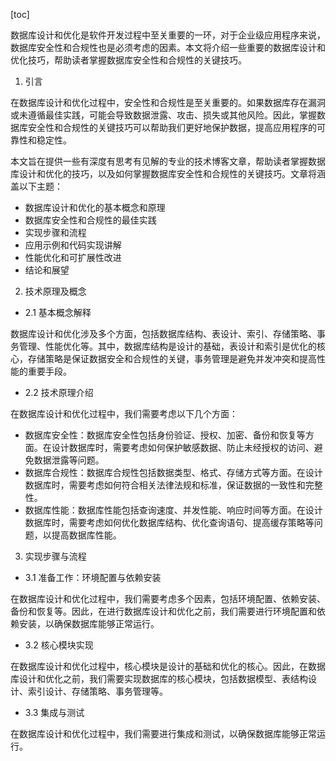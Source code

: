 
[toc]                    
                
                
数据库设计和优化是软件开发过程中至关重要的一环，对于企业级应用程序来说，数据库安全性和合规性也是必须考虑的因素。本文将介绍一些重要的数据库设计和优化技巧，帮助读者掌握数据库安全性和合规性的关键技巧。

1. 引言

在数据库设计和优化过程中，安全性和合规性是至关重要的。如果数据库存在漏洞或未遵循最佳实践，可能会导致数据泄露、攻击、损失或其他风险。因此，掌握数据库安全性和合规性的关键技巧可以帮助我们更好地保护数据，提高应用程序的可靠性和稳定性。

本文旨在提供一些有深度有思考有见解的专业的技术博客文章，帮助读者掌握数据库设计和优化的技巧，以及如何掌握数据库安全性和合规性的关键技巧。文章将涵盖以下主题：

- 数据库设计和优化的基本概念和原理
- 数据库安全性和合规性的最佳实践
- 实现步骤和流程
- 应用示例和代码实现讲解
- 性能优化和可扩展性改进
- 结论和展望

2. 技术原理及概念

- 2.1 基本概念解释

数据库设计和优化涉及多个方面，包括数据库结构、表设计、索引、存储策略、事务管理、性能优化等。其中，数据库结构是设计的基础，表设计和索引是优化的核心，存储策略是保证数据安全和合规性的关键，事务管理是避免并发冲突和提高性能的重要手段。

- 2.2 技术原理介绍

在数据库设计和优化过程中，我们需要考虑以下几个方面：

- 数据库安全性：数据库安全性包括身份验证、授权、加密、备份和恢复等方面。在设计数据库时，需要考虑如何保护敏感数据、防止未经授权的访问、避免数据泄露等问题。
- 数据库合规性：数据库合规性包括数据类型、格式、存储方式等方面。在设计数据库时，需要考虑如何符合相关法律法规和标准，保证数据的一致性和完整性。
- 数据库性能：数据库性能包括查询速度、并发性能、响应时间等方面。在设计数据库时，需要考虑如何优化数据库结构、优化查询语句、提高缓存策略等问题，以提高数据库性能。

3. 实现步骤与流程

- 3.1 准备工作：环境配置与依赖安装

在数据库设计和优化过程中，我们需要考虑多个因素，包括环境配置、依赖安装、备份和恢复等。因此，在进行数据库设计和优化之前，我们需要进行环境配置和依赖安装，以确保数据库能够正常运行。

- 3.2 核心模块实现

在数据库设计和优化过程中，核心模块是设计的基础和优化的核心。因此，在数据库设计和优化之前，我们需要实现数据库的核心模块，包括数据模型、表结构设计、索引设计、存储策略、事务管理等。

- 3.3 集成与测试

在数据库设计和优化过程中，我们需要进行集成和测试，以确保数据库能够正常运行。

